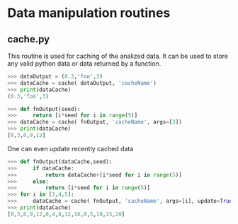 # Data manipulation routines

## cache.py

This routine is used for caching of the analized data.
It can be used to store any valid python data or data returned by a function.
```python
>>> dataOutput = (0.3,'foo',3)
>>> dataCache = cache( dataOutput, 'cacheName')
>>> print(dataCache)
(0.3,'foo',3)

>>> def fnOutput(seed):
>>>     return [i*seed for i in range(5)]
>>> dataCache = cache( fnOutput, 'cacheName', args=[3])
>>> print(dataCache)
[0,3,6,9,12]
```

One can even update recently cached data
```python
>>> def fnOutput(dataCache,seed):
>>>     if dataCache:
>>>         return dataCache+[i*seed for i in range(5)]
>>>     else:
>>>         return [i*seed for i in range(5)]
>>> for i in [3,4,5]:
>>>     dataCache = cache( fnOutput, 'cacheName', args=[i], update=True)
>>> print(dataCache)
[0,3,6,9,12,0,4,8,12,16,0,5,10,15,20]
```
